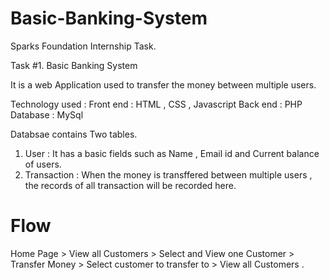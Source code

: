 # Basic-Banking-System
Sparks Foundation Internship Task.

Task #1.
Basic Banking System

It is a web Application used to transfer the money between multiple users.

Technology used :
Front end : HTML , CSS , Javascript
Back end  : PHP
Database  : MySql

Databsae contains Two tables.
1. User         : It has a basic fields such as Name , Email id and Current balance of users.
2. Transaction  : When the money is transffered between multiple users , the records of all transaction will be recorded here.

# Flow
Home Page > View all Customers > Select and View one 
Customer > Transfer Money > Select customer to transfer to > 
View all Customers .
